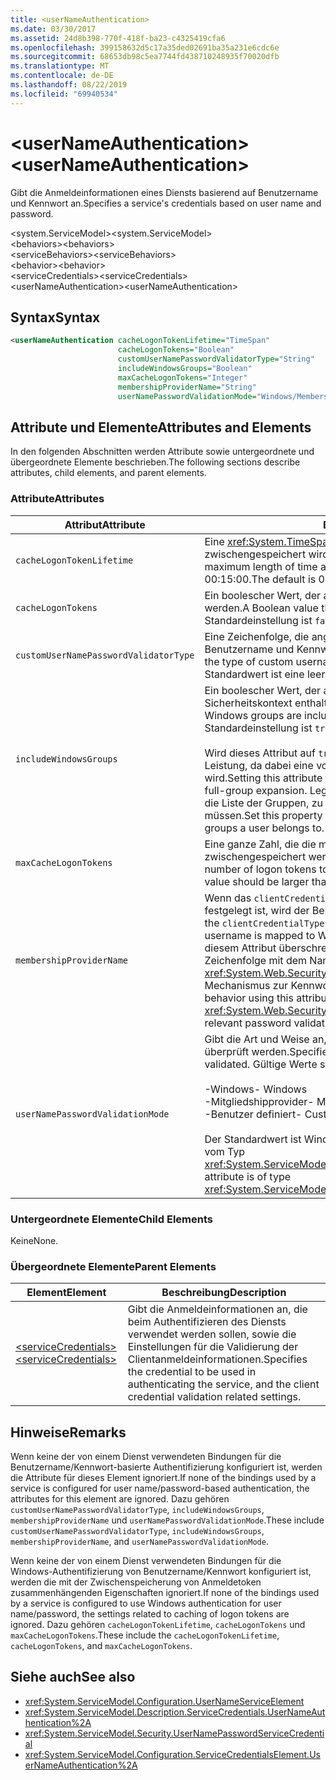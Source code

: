 ```yaml
---
title: <userNameAuthentication>
ms.date: 03/30/2017
ms.assetid: 24d8b398-770f-418f-ba23-c4325419cfa6
ms.openlocfilehash: 399158632d5c17a35ded02691ba35a231e6cdc6e
ms.sourcegitcommit: 68653db98c5ea7744fd438710248935f70020dfb
ms.translationtype: MT
ms.contentlocale: de-DE
ms.lasthandoff: 08/22/2019
ms.locfileid: "69940534"
---
```

# <a name="usernameauthentication"></a><span data-ttu-id="dd3de-101">\<userNameAuthentication></span><span class="sxs-lookup"><span data-stu-id="dd3de-101">\<userNameAuthentication></span></span>
<span data-ttu-id="dd3de-102">Gibt die Anmeldeinformationen eines Diensts basierend auf Benutzername und Kennwort an.</span><span class="sxs-lookup"><span data-stu-id="dd3de-102">Specifies a service's credentials based on user name and password.</span></span>  
  
 <span data-ttu-id="dd3de-103">\<system.ServiceModel></span><span class="sxs-lookup"><span data-stu-id="dd3de-103">\<system.ServiceModel></span></span>  
<span data-ttu-id="dd3de-104">\<behaviors></span><span class="sxs-lookup"><span data-stu-id="dd3de-104">\<behaviors></span></span>  
<span data-ttu-id="dd3de-105">\<serviceBehaviors></span><span class="sxs-lookup"><span data-stu-id="dd3de-105">\<serviceBehaviors></span></span>  
<span data-ttu-id="dd3de-106">\<behavior></span><span class="sxs-lookup"><span data-stu-id="dd3de-106">\<behavior></span></span>  
<span data-ttu-id="dd3de-107">\<serviceCredentials></span><span class="sxs-lookup"><span data-stu-id="dd3de-107">\<serviceCredentials></span></span>  
<span data-ttu-id="dd3de-108">\<userNameAuthentication></span><span class="sxs-lookup"><span data-stu-id="dd3de-108">\<userNameAuthentication></span></span>  
  
## <a name="syntax"></a><span data-ttu-id="dd3de-109">Syntax</span><span class="sxs-lookup"><span data-stu-id="dd3de-109">Syntax</span></span>  
  
```xml  
<userNameAuthentication cacheLogonTokenLifetime="TimeSpan"
                        cacheLogonTokens="Boolean"
                        customUserNamePasswordValidatorType="String"
                        includeWindowsGroups="Boolean"
                        maxCacheLogonTokens="Integer"
                        membershipProviderName="String"
                        userNamePasswordValidationMode="Windows/MembershipProvider/Custom" />
```  
  
## <a name="attributes-and-elements"></a><span data-ttu-id="dd3de-110">Attribute und Elemente</span><span class="sxs-lookup"><span data-stu-id="dd3de-110">Attributes and Elements</span></span>  
 <span data-ttu-id="dd3de-111">In den folgenden Abschnitten werden Attribute sowie untergeordnete und übergeordnete Elemente beschrieben.</span><span class="sxs-lookup"><span data-stu-id="dd3de-111">The following sections describe attributes, child elements, and parent elements.</span></span>  
  
### <a name="attributes"></a><span data-ttu-id="dd3de-112">Attribute</span><span class="sxs-lookup"><span data-stu-id="dd3de-112">Attributes</span></span>  
  
|<span data-ttu-id="dd3de-113">Attribut</span><span class="sxs-lookup"><span data-stu-id="dd3de-113">Attribute</span></span>|<span data-ttu-id="dd3de-114">Beschreibung</span><span class="sxs-lookup"><span data-stu-id="dd3de-114">Description</span></span>|  
|---------------|-----------------|  
|`cacheLogonTokenLifetime`|<span data-ttu-id="dd3de-115">Eine <xref:System.TimeSpan>, die angibt, wie lange ein Token maximal zwischengespeichert wird.</span><span class="sxs-lookup"><span data-stu-id="dd3de-115">A <xref:System.TimeSpan> that specifies the maximum length of time a token is cached.</span></span> <span data-ttu-id="dd3de-116">Der Standardwert ist 00:15:00.</span><span class="sxs-lookup"><span data-stu-id="dd3de-116">The default is 00:15:00.</span></span>|  
|`cacheLogonTokens`|<span data-ttu-id="dd3de-117">Ein boolescher Wert, der angibt, ob Anmeldetoken zwischengespeichert werden.</span><span class="sxs-lookup"><span data-stu-id="dd3de-117">A Boolean value that specifies whether logon tokens are cached.</span></span> <span data-ttu-id="dd3de-118">Die Standardeinstellung ist `false`.</span><span class="sxs-lookup"><span data-stu-id="dd3de-118">The default is `false`.</span></span>|  
|`customUserNamePasswordValidatorType`|<span data-ttu-id="dd3de-119">Eine Zeichenfolge, die angibt, welche benutzerdefinierte Prüfung für Benutzername und Kennwort verwendet werden soll.</span><span class="sxs-lookup"><span data-stu-id="dd3de-119">A string that specifies the type of custom username password validator to be used.</span></span> <span data-ttu-id="dd3de-120">Der Standardwert ist eine leere Zeichenfolge.</span><span class="sxs-lookup"><span data-stu-id="dd3de-120">The default is an empty string.</span></span>|  
|`includeWindowsGroups`|<span data-ttu-id="dd3de-121">Ein boolescher Wert, der angibt, ob Windows-Gruppen im Sicherheitskontext enthalten sind.</span><span class="sxs-lookup"><span data-stu-id="dd3de-121">A Boolean value that specifies whether Windows groups are included in the security context.</span></span> <span data-ttu-id="dd3de-122">Die Standardeinstellung ist `true`.</span><span class="sxs-lookup"><span data-stu-id="dd3de-122">The default is `true`.</span></span><br /><br /> <span data-ttu-id="dd3de-123">Wird dieses Attribut auf `true` festgelegt, hat dies Auswirkungen auf die Leistung, da dabei eine vollständige Gruppenerweiterung durchgeführt wird.</span><span class="sxs-lookup"><span data-stu-id="dd3de-123">Setting this attribute to `true` has a performance impact as it results in a full-group expansion.</span></span> <span data-ttu-id="dd3de-124">Legen Sie diese Eigenschaft auf `false` fest, wenn Sie die Liste der Gruppen, zu denen ein Benutzer gehört, nicht einrichten müssen.</span><span class="sxs-lookup"><span data-stu-id="dd3de-124">Set this property to `false` if you do not need to establish the list of groups a user belongs to.</span></span>|  
|`maxCacheLogonTokens`|<span data-ttu-id="dd3de-125">Eine ganze Zahl, die die maximale Anzahl an Anmeldetoken angibt, die zwischengespeichert werden können.</span><span class="sxs-lookup"><span data-stu-id="dd3de-125">An integer that specifies the maximum number of logon tokens to cache.</span></span> <span data-ttu-id="dd3de-126">Dieser Wert muss größer als null sein.</span><span class="sxs-lookup"><span data-stu-id="dd3de-126">This value should be larger than zero.</span></span> <span data-ttu-id="dd3de-127">Der Standard ist 128.</span><span class="sxs-lookup"><span data-stu-id="dd3de-127">The default is 128.</span></span>|  
|`membershipProviderName`|<span data-ttu-id="dd3de-128">Wenn das `clientCredentialType`-Attribut einer Bindung auf `username` festgelegt ist, wird der Benutzername Windows-Konten zugewiesen.</span><span class="sxs-lookup"><span data-stu-id="dd3de-128">When the `clientCredentialType` attribute of a binding is set to `username`, the username is mapped to Windows accounts.</span></span> <span data-ttu-id="dd3de-129">Sie können dieses Verhalten mit diesem Attribut überschreiben. Bei dem Attribut handelt es sich um eine Zeichenfolge mit dem Namen des <xref:System.Web.Security.MembershipProvider>-Werts, der den relevanten Mechanismus zur Kennwortvalidierung bereitstellt.</span><span class="sxs-lookup"><span data-stu-id="dd3de-129">You can override this behavior using this attribute, which is a string that contains the name of the <xref:System.Web.Security.MembershipProvider> value that provides the relevant password validation mechanism.</span></span>|  
|`userNamePasswordValidationMode`|<span data-ttu-id="dd3de-130">Gibt die Art und Weise an, in der der Benutzername und das Kennwort überprüft werden.</span><span class="sxs-lookup"><span data-stu-id="dd3de-130">Specifies the manner in which username password is validated.</span></span> <span data-ttu-id="dd3de-131">Gültige Werte sind:</span><span class="sxs-lookup"><span data-stu-id="dd3de-131">Valid values are:</span></span><br /><br /> <span data-ttu-id="dd3de-132">-Windows</span><span class="sxs-lookup"><span data-stu-id="dd3de-132">-   Windows</span></span><br /><span data-ttu-id="dd3de-133">-Mitgliedshipprovider</span><span class="sxs-lookup"><span data-stu-id="dd3de-133">-   MembershipProvider</span></span><br /><span data-ttu-id="dd3de-134">-Benutzer definiert</span><span class="sxs-lookup"><span data-stu-id="dd3de-134">-   Custom</span></span><br /><br /> <span data-ttu-id="dd3de-135">Der Standardwert ist Windows.</span><span class="sxs-lookup"><span data-stu-id="dd3de-135">The default is Windows.</span></span> <span data-ttu-id="dd3de-136">Dieses Attribut ist vom Typ <xref:System.ServiceModel.Security.UserNamePasswordValidationMode>.</span><span class="sxs-lookup"><span data-stu-id="dd3de-136">This attribute is of type <xref:System.ServiceModel.Security.UserNamePasswordValidationMode>.</span></span>|  
  
### <a name="child-elements"></a><span data-ttu-id="dd3de-137">Untergeordnete Elemente</span><span class="sxs-lookup"><span data-stu-id="dd3de-137">Child Elements</span></span>  
 <span data-ttu-id="dd3de-138">Keine</span><span class="sxs-lookup"><span data-stu-id="dd3de-138">None.</span></span>  
  
### <a name="parent-elements"></a><span data-ttu-id="dd3de-139">Übergeordnete Elemente</span><span class="sxs-lookup"><span data-stu-id="dd3de-139">Parent Elements</span></span>  
  
|<span data-ttu-id="dd3de-140">Element</span><span class="sxs-lookup"><span data-stu-id="dd3de-140">Element</span></span>|<span data-ttu-id="dd3de-141">Beschreibung</span><span class="sxs-lookup"><span data-stu-id="dd3de-141">Description</span></span>|  
|-------------|-----------------|  
|[<span data-ttu-id="dd3de-142">\<serviceCredentials></span><span class="sxs-lookup"><span data-stu-id="dd3de-142">\<serviceCredentials></span></span>](servicecredentials.md)|<span data-ttu-id="dd3de-143">Gibt die Anmeldeinformationen an, die beim Authentifizieren des Diensts verwendet werden sollen, sowie die Einstellungen für die Validierung der Clientanmeldeinformationen.</span><span class="sxs-lookup"><span data-stu-id="dd3de-143">Specifies the credential to be used in authenticating the service, and the client credential validation related settings.</span></span>|  
  
## <a name="remarks"></a><span data-ttu-id="dd3de-144">Hinweise</span><span class="sxs-lookup"><span data-stu-id="dd3de-144">Remarks</span></span>  
 <span data-ttu-id="dd3de-145">Wenn keine der von einem Dienst verwendeten Bindungen für die Benutzername/Kennwort-basierte Authentifizierung konfiguriert ist, werden die Attribute für dieses Element ignoriert.</span><span class="sxs-lookup"><span data-stu-id="dd3de-145">If none of the bindings used by a service is configured for user name/password-based authentication, the attributes for this element are ignored.</span></span> <span data-ttu-id="dd3de-146">Dazu gehören `customUserNamePasswordValidatorType`, `includeWindowsGroups`, `membershipProviderName` und `userNamePasswordValidationMode`.</span><span class="sxs-lookup"><span data-stu-id="dd3de-146">These include `customUserNamePasswordValidatorType`, `includeWindowsGroups`, `membershipProviderName`, and `userNamePasswordValidationMode`.</span></span>  
  
 <span data-ttu-id="dd3de-147">Wenn keine der von einem Dienst verwendeten Bindungen für die Windows-Authentifizierung von Benutzername/Kennwort konfiguriert ist, werden die mit der Zwischenspeicherung von Anmeldetoken zusammenhängenden Eigenschaften ignoriert.</span><span class="sxs-lookup"><span data-stu-id="dd3de-147">If none of the bindings used by a service is configured to use Windows authentication for user name/password, the settings related to caching of logon tokens are ignored.</span></span> <span data-ttu-id="dd3de-148">Dazu gehören `cacheLogonTokenLifetime`, `cacheLogonTokens` und `maxCacheLogonTokens`.</span><span class="sxs-lookup"><span data-stu-id="dd3de-148">These include the `cacheLogonTokenLifetime`, `cacheLogonTokens`, and `maxCacheLogonTokens`.</span></span>  
  
## <a name="see-also"></a><span data-ttu-id="dd3de-149">Siehe auch</span><span class="sxs-lookup"><span data-stu-id="dd3de-149">See also</span></span>

- <xref:System.ServiceModel.Configuration.UserNameServiceElement>
- <xref:System.ServiceModel.Description.ServiceCredentials.UserNameAuthentication%2A>
- <xref:System.ServiceModel.Security.UserNamePasswordServiceCredential>
- <xref:System.ServiceModel.Configuration.ServiceCredentialsElement.UserNameAuthentication%2A>
